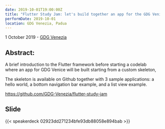 ```yaml
---
date: 2019-10-01T19:00:00Z
title: "Flutter Study Jam: let's build together an app for the GDG Venice"
performDate: 2019-10-01
location: GDG Venezia, Padua
---
```


1 October 2019 - [GDG Venezia](https://www.meetup.com/it-IT/GDG-Venezia/events/264660558/)

## Abstract:
A brief introduction to the Flutter framework before starting a codelab where an app for GDG Venice will be built starting from a custom skeleton,

The skeleton is available on Github together with 3 sample applications: a hello world, a bottom navigation bar example, and a list view example.

https://github.com/GDG-Venezia/flutter-study-jam

## Slide

{{< speakerdeck  02923dd271234bfe93db88058e894bab >}}
